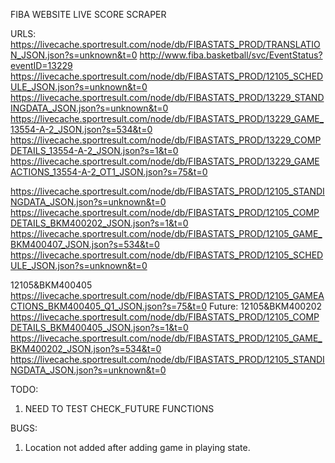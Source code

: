 FIBA WEBSITE LIVE SCORE SCRAPER


URLS:
https://livecache.sportresult.com/node/db/FIBASTATS_PROD/TRANSLATION_JSON.json?s=unknown&t=0
http://www.fiba.basketball/svc/EventStatus?eventID=13229
https://livecache.sportresult.com/node/db/FIBASTATS_PROD/12105_SCHEDULE_JSON.json?s=unknown&t=0
https://livecache.sportresult.com/node/db/FIBASTATS_PROD/13229_STANDINGDATA_JSON.json?s=unknown&t=0
https://livecache.sportresult.com/node/db/FIBASTATS_PROD/13229_GAME_13554-A-2_JSON.json?s=534&t=0
https://livecache.sportresult.com/node/db/FIBASTATS_PROD/13229_COMPDETAILS_13554-A-2_JSON.json?s=1&t=0
https://livecache.sportresult.com/node/db/FIBASTATS_PROD/13229_GAMEACTIONS_13554-A-2_OT1_JSON.json?s=75&t=0


https://livecache.sportresult.com/node/db/FIBASTATS_PROD/12105_STANDINGDATA_JSON.json?s=unknown&t=0
https://livecache.sportresult.com/node/db/FIBASTATS_PROD/12105_COMPDETAILS_BKM400202_JSON.json?s=1&t=0
https://livecache.sportresult.com/node/db/FIBASTATS_PROD/12105_GAME_BKM400407_JSON.json?s=534&t=0
https://livecache.sportresult.com/node/db/FIBASTATS_PROD/12105_SCHEDULE_JSON.json?s=unknown&t=0

12105&BKM400405
https://livecache.sportresult.com/node/db/FIBASTATS_PROD/12105_GAMEACTIONS_BKM400405_Q1_JSON.json?s=75&t=0
Future: 12105&BKM400202
https://livecache.sportresult.com/node/db/FIBASTATS_PROD/12105_COMPDETAILS_BKM400405_JSON.json?s=1&t=0
https://livecache.sportresult.com/node/db/FIBASTATS_PROD/12105_GAME_BKM400202_JSON.json?s=534&t=0
https://livecache.sportresult.com/node/db/FIBASTATS_PROD/12105_STANDINGDATA_JSON.json?s=unknown&t=0

TODO:
1. NEED TO TEST CHECK_FUTURE FUNCTIONS

BUGS:
1. Location not added after adding game in playing state.